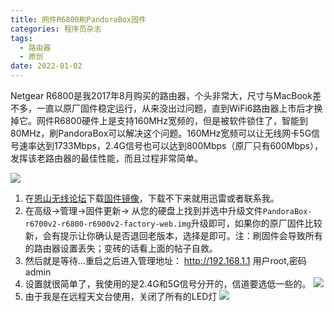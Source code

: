 ```yaml
---
title: 网件R6800刷PandoraBox固件
categories: 程序员杂志
tags:
  - 路由器
  - 原创
date: 2022-01-02
---
```


Netgear R6800是我2017年8月购买的路由器，个头非常大，尺寸与MacBook差不多，一直以原厂固件稳定运行，从来没出过问题，直到WiFi6路由器上市后才换掉它。网件R6800硬件上是支持160MHz宽频的，但是被软件锁住了，智能到80MHz，刷PandoraBox可以解决这个问题。160MHz宽频可以让无线网卡5G信号速率达到1733Mbps，2.4G信号也可以达到800Mbps（原厂只有600Mbps），发挥该老路由器的最佳性能，而且过程非常简单。
<!--more-->
![](http://oldmanblog.oss-cn-guangzhou.aliyuncs.com/blog/7A6816C6-2E82-403D-A88E-32A4150C6377.png)

1. 在[恩山无线论坛](https://www.right.com.cn/forum/thread-494214-1-1.html)下载[固件镜像](https://downloads.pangubox.com/%E5%88%B7%E6%9C%BA%E8%AF%B4%E6%98%8E/R6950/PandoraBox-r6700v2-r6800-r6900v2-factory-web.img)，下载不下来就用迅雷或者联系我。
2. 在高级->管理->固件更新-> 从您的硬盘上找到并选中升级文件`PandoraBox-r6700v2-r6800-r6900v2-factory-web.img`升级即可，如果你的原厂固件比较新，会有提示让你确认是否退回老版本，选择是即可。注：刷固件会导致所有的路由器设置丢失；变砖的话看上面的帖子自救。
3. 然后就是等待...重启之后进入管理地址： http://192.168.1.1 用户root,密码admin
4. 设置就很简单了，我使用的是2.4G和5G信号分开的，信道要选低一些的。
![](http://oldmanblog.oss-cn-guangzhou.aliyuncs.com/blog/B085278A-DF23-4767-8F6A-611F1665A228.jpg)
5. 由于我是在远程天文台使用，关闭了所有的LED灯
![](http://oldmanblog.oss-cn-guangzhou.aliyuncs.com/blog/关闭路由器LED.png)